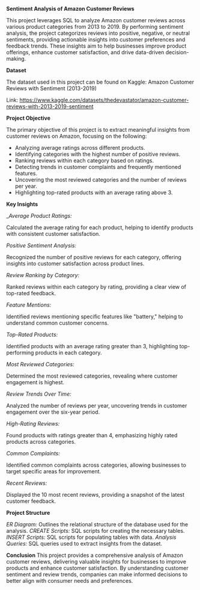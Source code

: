 ****Sentiment Analysis of Amazon Customer Reviews****

This project leverages SQL to analyze Amazon customer reviews across various product categories from 2013 to 2019. By performing sentiment analysis, the project categorizes reviews into positive, negative, or neutral sentiments, providing actionable insights into customer preferences and feedback trends. These insights aim to help businesses improve product offerings, enhance customer satisfaction, and drive data-driven decision-making.

**Dataset**

The dataset used in this project can be found on Kaggle: Amazon Customer Reviews with Sentiment (2013-2019) 

Link: https://www.kaggle.com/datasets/thedevastator/amazon-customer-reviews-with-2013-2019-sentiment

**Project Objective**

The primary objective of this project is to extract meaningful insights from customer reviews on Amazon, focusing on the following:

- Analyzing average ratings across different products.
- Identifying categories with the highest number of positive reviews.
- Ranking reviews within each category based on ratings.
- Detecting trends in customer complaints and frequently mentioned features.
- Uncovering the most reviewed categories and the number of reviews per year.
- Highlighting top-rated products with an average rating above 3.

**Key Insights**

__Average Product Ratings:_

Calculated the average rating for each product, helping to identify products with consistent customer satisfaction.

_Positive Sentiment Analysis:_

Recognized the number of positive reviews for each category, offering insights into customer satisfaction across product lines.

_Review Ranking by Category:_

Ranked reviews within each category by rating, providing a clear view of top-rated feedback.

_Feature Mentions:_

Identified reviews mentioning specific features like "battery," helping to understand common customer concerns.

_Top-Rated Products:_

Identified products with an average rating greater than 3, highlighting top-performing products in each category.

_Most Reviewed Categories:_

Determined the most reviewed categories, revealing where customer engagement is highest.

_Review Trends Over Time:_

Analyzed the number of reviews per year, uncovering trends in customer engagement over the six-year period.

_High-Rating Reviews:_

Found products with ratings greater than 4, emphasizing highly rated products across categories.

_Common Complaints:_

Identified common complaints across categories, allowing businesses to target specific areas for improvement.

_Recent Reviews:_

Displayed the 10 most recent reviews, providing a snapshot of the latest customer feedback.

**Project Structure**

_ER Diagram:_ Outlines the relational structure of the database used for the analysis.
_CREATE Scripts:_ SQL scripts for creating the necessary tables.
_INSERT Scripts:_ SQL scripts for populating tables with data.
_Analysis Queries:_ SQL queries used to extract insights from the dataset.

**Conclusion**
This project provides a comprehensive analysis of Amazon customer reviews, delivering valuable insights for businesses to improve products and enhance customer satisfaction. By understanding customer sentiment and review trends, companies can make informed decisions to better align with consumer needs and preferences.
